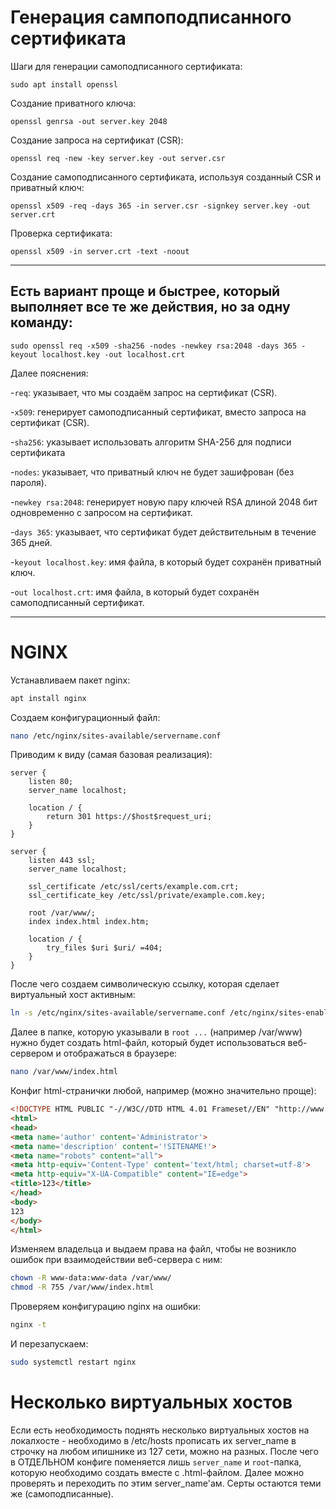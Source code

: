 # Генерация сампоподписанного сертификата 

Шаги для генерации самоподписанного сертификата:
```
sudo apt install openssl
```
Создание приватного ключа:
```
openssl genrsa -out server.key 2048
```
Создание запроса на сертификат (CSR):
```
openssl req -new -key server.key -out server.csr
```
Создание самоподписанного сертификата, используя созданный CSR и приватный ключ:
```
openssl x509 -req -days 365 -in server.csr -signkey server.key -out server.crt
```
Проверка сертификата:
```
openssl x509 -in server.crt -text -noout
```
---
**Есть вариант проще и быстрее, который выполняет все те же действия, но за одну команду:**
---
```
sudo openssl req -x509 -sha256 -nodes -newkey rsa:2048 -days 365 -keyout localhost.key -out localhost.crt
```
Далее пояснения:

-`req`: указывает, что мы создаём запрос на сертификат (CSR).

-`x509`: генерирует самоподписанный сертификат, вместо запроса на сертификат (CSR).

-`sha256`: указывает использовать алгоритм SHA-256 для подписи сертификата

-`nodes`: указывает, что приватный ключ не будет зашифрован (без пароля).

-`newkey rsa:2048`: генерирует новую пару ключей RSA длиной 2048 бит одновременно с запросом на сертификат.

-`days 365`: указывает, что сертификат будет действительным в течение 365 дней.

-`keyout localhost.key`: имя файла, в который будет сохранён приватный ключ.

-`out localhost.crt`: имя файла, в который будет сохранён самоподписанный сертификат.

---

# NGINX

Устанавливаем пакет nginx:
```bash
apt install nginx
```

Создаем конфигурационный файл:
```bash
nano /etc/nginx/sites-available/servername.conf
```
Приводим к виду (самая базовая реализация):
```nginx
server {
    listen 80;
    server_name localhost;

    location / {
        return 301 https://$host$request_uri;
    }
}

server {
    listen 443 ssl;
    server_name localhost;

    ssl_certificate /etc/ssl/certs/example.com.crt;
    ssl_certificate_key /etc/ssl/private/example.com.key;

    root /var/www/;
    index index.html index.htm;

    location / {
        try_files $uri $uri/ =404;
    }
}
```
После чего создаем символическую ссылку, которая сделает виртуальный хост активным:
```bash
ln -s /etc/nginx/sites-available/servername.conf /etc/nginx/sites-enabled/
```

Далее в папке, которую указывали в `root ...` (например /var/www) нужно будет создать html-файл, который будет использоваться веб-сервером и отображаться в браузере:
```bash
nano /var/www/index.html
```
Конфиг html-странички любой, например (можно значительно проще): 

```html
<!DOCTYPE HTML PUBLIC "-//W3C//DTD HTML 4.01 Frameset//EN" "http://www.w3.org/TR/html4/frameset.dtd">
<html>
<head>
<meta name='author' content='Administrator'>
<meta name='description' content='!SITENAME!'>
<meta name="robots" content="all">
<meta http-equiv='Content-Type' content='text/html; charset=utf-8'>
<meta http-equiv="X-UA-Compatible" content="IE=edge">
<title>123</title>
</head>
<body>
123
</body>
</html>
```

Изменяем владельца и выдаем права на файл, чтобы не возникло ошибок при взаимодействии веб-сервера с ним:
   ```bash
   chown -R www-data:www-data /var/www/
   chmod -R 755 /var/www/index.html
   ```
Проверяем конфигурацию nginx на ошибки:
```bash
nginx -t
```
И перезапускаем:
   ```bash
   sudo systemctl restart nginx
   ```
# Несколько виртуальных хостов

Если есть необходимость поднять несколько виртуальных хостов на локалхосте - необходимо в /etc/hosts прописать их server_name в строчку на любом ипишнике из 127 сети, можно на разных. После чего в ОТДЕЛЬНОМ конфиге поменяется лишь `server_name` и `root`-папка, которую необходимо создать вместе с .html-файлом. Далее можно проверять и переходить по этим server_name'ам. Серты остаются теми же (самоподписанные).
